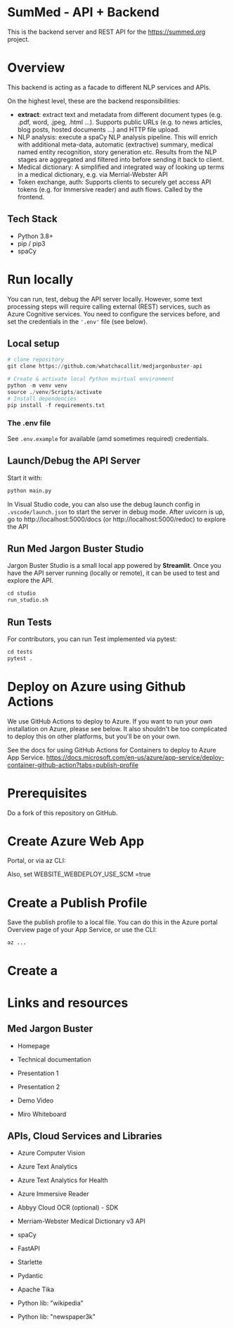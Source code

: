 # SumMed - API + Backend

This is the backend server and REST API for the https://summed.org project.

# Overview

This backend is acting as a facade to different NLP services and APIs.

On the highest level, these are the backend responsibilities:
- **extract**: extract text and metadata from different document types (e.g. .pdf, word, .jpeg, .html ...). 
Supports public URLs (e.g. to news articles, blog posts, hosted documents ...) and HTTP file upload.
- NLP analysis: execute a spaCy NLP analysis pipeline. 
This will enrich with additional meta-data, automatic (extractive) summary, medical named entity recognition, story generation etc.
Results from the NLP stages are aggregated and filtered into before sending it back to client.
- Medical dictionary: A simplified and integrated way of looking up terms in a medical dictionary, e.g. via Merrial-Webster API
- Token exchange, auth: Supports clients to securely get access API tokens (e.g. for Immersive reader) and auth flows. Called by the frontend.


## Tech Stack
* Python 3.8+
* pip / pip3
* spaCy

# Run locally
You can run, test, debug the API server locally. 
However, some text processing steps will require calling external (REST) services, such as Azure Cognitive services.
You need to configure the services before, and set the credentials in the ```'.env'``` file (see below).
## Local setup
```python
# clone repository
git clone https://github.com/whatchacallit/medjargonbuster-api

# Create & activate local Python mvirtual environment
python -m venv venv
source ./venv/Scripts/activate
# Install dependencies
pip install -f requirements.txt

```

### The .env file 
See ```.env.example``` for available (amd sometimes required) credentials. 


## Launch/Debug the API Server
Start it with: 
```python
python main.py
```
In Visual Studio code, you can also use the debug launch config in ```.vscode/launch.json``` to start the server in debug mode.
After uvicorn is up, go to http://localhost:5000/docs (or http://localhost:5000/redoc) to explore the API

## Run Med Jargon Buster Studio
Jargon Buster Studio is a small local app powered by **Streamlit**. 
Once you have the API server running (locally or remote), 
it can be used to test and explore the API.

```python
cd studio
run_studio.sh
```

## Run Tests
For contributors, you can run Test implemented via pytest:
```python
cd tests
pytest .
```

# Deploy on Azure using Github Actions
We use GitHub Actions to deploy to Azure. If you want to run your own installation on Azure,
please see below. It also shouldn't be too complicated to deploy this on other platforms, but you'll be on your own.

See the docs for using GitHub Actions for Containers to deploy to Azure App Service.
https://docs.microsoft.com/en-us/azure/app-service/deploy-container-github-action?tabs=publish-profile

# Prerequisites
Do a fork of this repository on GitHub.

# Create Azure Web App 
Portal, or via az CLI:

Also, 
set WEBSITE_WEBDEPLOY_USE_SCM =true

# Create a Publish Profile
Save the publish profile to a local file.
You can do this in the Azure portal Overview page of your App Service, 
or use the CLI:
```
az ...
```


# Create a 


# Links and resources

## Med Jargon Buster
* Homepage
* Technical documentation

* Presentation 1
* Presentation 2
* Demo Video
* Miro Whiteboard

## APIs, Cloud Services and Libraries
* Azure Computer Vision
* Azure Text Analytics
* Azure Text Analytics for Health
* Azure Immersive Reader

* Abbyy Cloud OCR (optional) - SDK
* Merriam-Webster Medical Dictionary v3 API


* spaCy
* FastAPI
* Starlette
* Pydantic
* Apache Tika
* Python lib: "wikipedia"
* Python lib: "newspaper3k"



